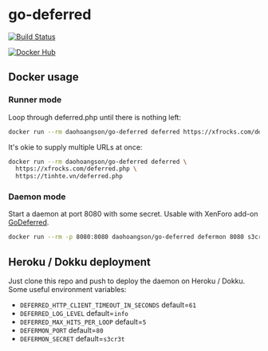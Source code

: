# go-deferred

[![Build Status](https://travis-ci.org/daohoangson/go-deferred.svg?branch=master)](https://travis-ci.org/daohoangson/go-deferred)

[![Docker Hub](https://images.microbadger.com/badges/image/daohoangson/go-deferred.svg)](https://microbadger.com/images/daohoangson/go-deferred)

## Docker usage

### Runner mode

Loop through deferred.php until there is nothing left:

```bash
docker run --rm daohoangson/go-deferred deferred https://xfrocks.com/deferred.php
```

It's okie to supply multiple URLs at once:

```bash
docker run --rm daohoangson/go-deferred deferred \
  https://xfrocks.com/deferred.php \
  https://tinhte.vn/deferred.php
```

### Daemon mode

Start a daemon at port 8080 with some secret. Usable with XenForo add-on [GoDeferred](https://github.com/daohoangson/GoDeferred).

```bash
docker run --rm -p 8080:8080 daohoangson/go-deferred defermon 8080 s3cr3t
```

## Heroku / Dokku deployment

Just clone this repo and push to deploy the daemon on Heroku / Dokku. Some useful environment variables:

- `DEFERRED_HTTP_CLIENT_TIMEOUT_IN_SECONDS` default=`61`
- `DEFERRED_LOG_LEVEL` default=`info`
- `DEFERRED_MAX_HITS_PER_LOOP` default=`5`
- `DEFERMON_PORT` default=`80`
- `DEFERMON_SECRET` default=`s3cr3t`
